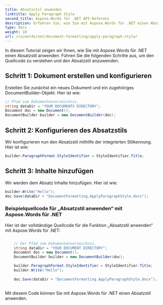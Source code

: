 ```yaml
---
title: Absatzstil anwenden
linktitle: Apply Paragraph Style
second_title: Aspose.Words für .NET API-Referenz
description: Erfahren Sie, wie Sie mit Aspose.Words für .NET einen Absatzstil anwenden.
type: docs
weight: 10
url: /ru/words/net/document-formatting/apply-paragraph-style/
---
```


In diesem Tutorial zeigen wir Ihnen, wie Sie mit Aspose.Words für .NET einen Absatzstil anwenden. Führen Sie die folgenden Schritte aus, um den Quellcode zu verstehen und den Absatzstil anzuwenden.

## Schritt 1: Dokument erstellen und konfigurieren

Erstellen Sie zunächst ein neues Dokument und ein zugehöriges DocumentBuilder-Objekt. Hier ist wie:

```csharp
// Pfad zum Dokumentenverzeichnis.
string dataDir = "YOUR DOCUMENTS DIRECTORY";
Document doc = new Document();
DocumentBuilder builder = new DocumentBuilder(doc);
```

## Schritt 2: Konfigurieren des Absatzstils

Wir konfigurieren nun den Absatzstil mithilfe der integrierten Stilkennung. Hier ist wie:

```csharp
builder.ParagraphFormat.StyleIdentifier = StyleIdentifier.Title;
```

## Schritt 3: Inhalte hinzufügen

Wir werden dem Absatz Inhalte hinzufügen. Hier ist wie:

```csharp
builder.Write("Hello");
doc.Save(dataDir + "DocumentFormatting.ApplyParagraphStyle.docx");
```

### Beispielquellcode für „Absatzstil anwenden“ mit Aspose.Words für .NET

Hier ist der vollständige Quellcode für die Funktion „Absatzstil anwenden“ mit Aspose.Words für .NET:

```csharp

	// Der Pfad zum Dokumentenverzeichnis.
	string dataDir = "YOUR DOCUMENT DIRECTORY";
	Document doc = new Document();
	DocumentBuilder builder = new DocumentBuilder(doc);

	builder.ParagraphFormat.StyleIdentifier = StyleIdentifier.Title;
	builder.Write("Hello");
	
	doc.Save(dataDir + "DocumentFormatting.ApplyParagraphStyle.docx");
	
```

Mit diesem Code können Sie mit Aspose.Words für .NET einen Absatzstil anwenden.

